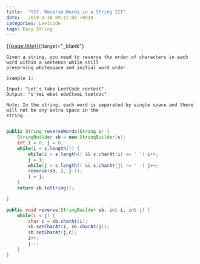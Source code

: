 ```yaml
---
title:  "557. Reverse Words in a String III"
date:   2019-4-30 09:12:00 +0930
categories: Leetcode
tags: Easy String
---
```


[{{page.title}}](https://leetcode.com/problems/reverse-words-in-a-string-iii/){:target="_blank"}

    Given a string, you need to reverse the order of characters in each word within a sentence while still
    preserving whitespace and initial word order.

    Example 1:

    Input: "Let's take LeetCode contest"
    Output: "s'teL ekat edoCteeL tsetnoc"

    Note: In the string, each word is separated by single space and there will not be any extra space in the
    string.

```java

public String reverseWords(String s) {
    StringBuilder sb = new StringBuilder(s);
    int i = 0, j = 0;
    while(i < s.length()) {
        while(i < s.length() && s.charAt(i) == ' ') i++;
        j = i;
        while(j < s.length() && s.charAt(j) != ' ') j++;
        reverse(sb, i, j-1);
        i = j;
    }
    return sb.toString();

}

public void reverse(StringBuilder sb, int i, int j) {
    while(i < j) {
        char c = sb.charAt(i);
        sb.setCharAt(i, sb.charAt(j));
        sb.setCharAt(j,c);
        i++;
        j--;
    }
}
```
